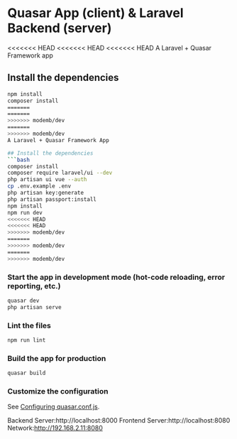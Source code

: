 # Quasar App (client) & Laravel Backend (server)

<<<<<<< HEAD
<<<<<<< HEAD
<<<<<<< HEAD
A Laravel + Quasar Framework app

## Install the dependencies
```bash
npm install
composer install
=======
=======
>>>>>>> modemb/dev
=======
>>>>>>> modemb/dev
A Laravel + Quasar Framework App

## Install the dependencies
```bash
composer install
composer require laravel/ui --dev
php artisan ui vue --auth
cp .env.example .env
php artisan key:generate
php artisan passport:install
npm install
npm run dev
<<<<<<< HEAD
<<<<<<< HEAD
>>>>>>> modemb/dev
=======
>>>>>>> modemb/dev
=======
>>>>>>> modemb/dev
```

### Start the app in development mode (hot-code reloading, error reporting, etc.)
```bash
quasar dev
php artisan serve
```

### Lint the files
```bash
npm run lint
```

### Build the app for production
```bash
quasar build
```

### Customize the configuration
See [Configuring quasar.conf.js](https://quasar.dev/quasar-cli/quasar-conf-js).

Backend Server:http://localhost:8000
Frontend Server:http://localhost:8080
Network:http://192.168.2.11:8080
